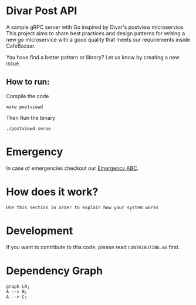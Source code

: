 # Divar Post API
A sample gRPC server with Go inspired by Divar's postview microservice.
This project aims to share best practices and design patterns for writing a new go microservice with a good quality that meets our requirements inside CafeBazaar.  

You have find a better pattern or library? Let us know by creating a new issue.

## How to run:
Compile the code
```
make postviewd
```
Then Run the binary
```
./postviewd serve
```

# Emergency
In case of emergencies checkout our [Emergency ABC](EMERGENCY.md).

# How does it work?
`Use this section in order to explain how your system works`

# Development
If you want to contribute to this code, please read `CONTRIBUTING.md` first.

# Dependency Graph
```mermaid
graph LR;
A --> B;
A --> C;
```
